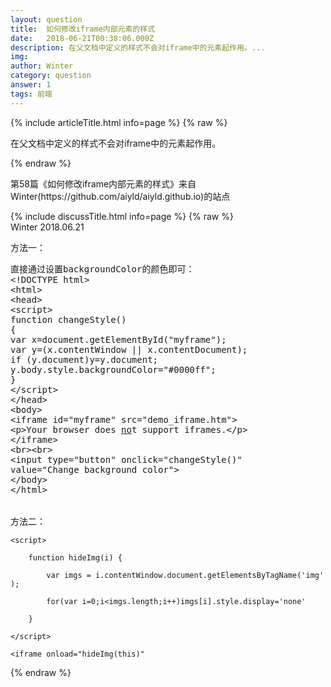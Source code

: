 ```yaml
---
layout: question
title:  如何修改iframe内部元素的样式
date:   2018-06-21T00:38:06.000Z
description: 在父文档中定义的样式不会对iframe中的元素起作用。...
img: 
author: Winter
category: question
answer: 1
tags: 前端
---
```

<div class="article-root">
  <div class="article">
    {% include articleTitle.html info=page %}
    {% raw %}
    <div class="article-content"><p>在父文档中定义的样式不会对iframe中的元素起作用。</p>
</div>
    {% endraw %}
  </div>
  <p class="winter_mark">第58篇《如何修改iframe内部元素的样式》来自Winter(https://github.com/aiyld/aiyld.github.io)的站点</p>
  <div class="discuss-wrapper">
    {% include discussTitle.html info=page %}
    {% raw %}
    <div class="discuss-item">
        <div class="discuss-parent">
          <div class="discuss-meta">
            <span class="discuss-user">Winter</span>
            <span class="discuss-time">2018.06.21</span>
          </div>
          <div class="discuss-comment"><p>方法一：</p>

<pre>
直接通过设置backgroundColor的颜色即可：
&lt;!DOCTYPE html&gt;
&lt;html&gt;
&lt;head&gt;
&lt;script&gt;
function changeStyle()
{
var x=document.getElementById(&quot;myframe&quot;);
var y=(x.contentWindow || x.contentDocument);
if (y.document)y=y.document;
y.body.style.backgroundColor=&quot;#0000ff&quot;;
}
&lt;/script&gt;
&lt;/head&gt;
&lt;body&gt;
&lt;iframe id=&quot;myframe&quot; src=&quot;demo_iframe.htm&quot;&gt;
&lt;p&gt;Your browser does <a href="https://www.baidu.com/s?wd=no&amp;tn=44039180_cpr&amp;fenlei=mv6quAkxTZn0IZRqIHckPjm4nH00T1dBryDLPjb4uAfdnWb1uyFB0ZwV5Hcvrjm3rH6sPfKWUMw85HfYnjn4nH6sgvPsT6KdThsqpZwYTjCEQLGCpyw9Uz4Bmy-bIi4WUvYETgN-TLwGUv3EnHc1P1TsP1TY" rel="nofollow" target="_blank">no</a>t support iframes.&lt;/p&gt;
&lt;/iframe&gt;
&lt;br&gt;&lt;br&gt;
&lt;input type=&quot;button&quot; onclick=&quot;changeStyle()&quot;
value=&quot;Change background color&quot;&gt;
&lt;/body&gt;
&lt;/html&gt;


方法二：</pre>

<p><code>&lt;</code><code>script</code><code>&gt;</code></p>

<p><code>&nbsp;&nbsp;&nbsp;&nbsp;</code><code>function&nbsp;hideImg(i)&nbsp;{</code></p>

<p><code>&nbsp;&nbsp;&nbsp;&nbsp;&nbsp;&nbsp;&nbsp;&nbsp;</code><code>var&nbsp;imgs&nbsp;=&nbsp;i.contentWindow.document.getElementsByTagName(&#39;img&#39;);</code></p>

<p><code>&nbsp;&nbsp;&nbsp;&nbsp;&nbsp;&nbsp;&nbsp;&nbsp;</code><code>for(var&nbsp;i=0;i&lt;</code><code>imgs.length</code><code>;i++)imgs[i]</code><code>.style.display</code><code>=</code><code>&#39;none&#39;</code></p>

<p><code>&nbsp;&nbsp;&nbsp;&nbsp;</code><code>}</code></p>

<p><code>&lt;/script&gt;</code></p>

<p><code>&lt;iframe&nbsp;onload=&quot;hideImg(this)&quot;</code></p>
</div>
        </div></div>
    {% endraw %}
  </div>
<div>
